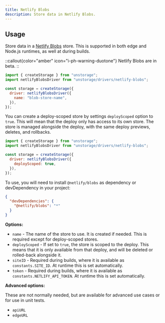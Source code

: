 ```yaml
---
title: Netlify Blobs
description: Store data in Netlify Blobs.
---
```


## Usage

Store data in a [Netlify Blobs](https://docs.netlify.com/blobs/overview/) store. This is supported in both edge and Node.js runtimes, as well at during builds.

::callout{color="amber" icon="i-ph-warning-duotone"}
Netlify Blobs are in beta.
::

```js
import { createStorage } from "unstorage";
import netlifyBlobsDriver from "unstorage/drivers/netlify-blobs";

const storage = createStorage({
  driver: netlifyBlobsDriver({
    name: "blob-store-name",
  }),
});
```

You can create a deploy-scoped store by settings `deployScoped` option to `true`. This will mean that the deploy only has access to its own store. The store is managed alongside the deploy, with the same deploy previews, deletes, and rollbacks.

```js
import { createStorage } from "unstorage";
import netlifyBlobsDriver from "unstorage/drivers/netlify-blobs";

const storage = createStorage({
  driver: netlifyBlobsDriver({
    deployScoped: true,
  }),
});
```

To use, you will need to install `@netlify/blobs` as dependency or devDependency in your project:

```json
{
  "devDependencies": {
    "@netlify/blobs": "*"
  }
}
```

**Options:**

- `name` - The name of the store to use. It is created if needed. This is required except for deploy-scoped stores.
- `deployScoped` - If set to `true`, the store is scoped to the deploy. This means that it is only available from that deploy, and will be deleted or rolled-back alongside it.
- `siteID` - Required during builds, where it is available as `constants.SITE_ID`. At runtime this is set automatically.
- `token` - Required during builds, where it is available as `constants.NETLIFY_API_TOKEN`. At runtime this is set automatically.

**Advanced options:**

These are not normally needed, but are available for advanced use cases or for use in unit tests.

- `apiURL`
- `edgeURL`
